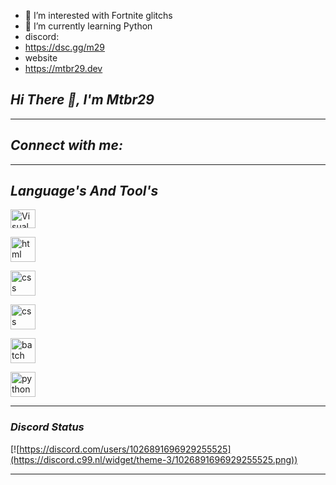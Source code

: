 
- 👀 I’m interested with Fortnite glitchs
- 🌱 I’m currently learning Python
- discord:
- https://dsc.gg/m29
- website
- https://mtbr29.dev
<!---
mtbr29/mtbr29 is a ✨ special ✨ repository because its `README.md` (this file) appears on your GitHub profile.
You can click the Preview link to take a look at your changes.
--->

## ***Hi There 👋, I'm Mtbr29***

---

## ***Connect with me:***


---

## ***Language's And Tool's***

<a href="https://code.visualstudio.com/" target="blank"><img align="center" src="https://cdn.jsdelivr.net/gh/devicons/devicon/icons/vscode/vscode-original.svg" alt="Visual Studio Code" height="30" width="40" /></a></p><a href="https://mtbr29.dev/" target="blank"><img align="center" src="https://th.bing.com/th?id=OSK.e5a42430931633d5f559fb3fdaf28ec9&w=46&h=46&c=11&rs=1&qlt=80&o=6&dpr=1.3&pid=SANGAM" alt="html" height="40" width="40" /></a></p>

<a href="https://mtbr29.dev/" target="blank"><img align="center" src="https://th.bing.com/th?id=OSK.c26a73b45b9a801864f13edeb0aa2cfb&w=46&h=46&c=11&rs=1&qlt=80&o=6&dpr=1.3&pid=SANGAM" alt="css" height="40" width="40" /></a></p>

<a href="https://mtbr29.dev/" target="blank"><img align="center" src="https://th.bing.com/th?id=OSK.c26a73b45b9a801864f13edeb0aa2cfb&w=46&h=46&c=11&rs=1&qlt=80&o=6&dpr=1.3&pid=SANGAM" alt="css" height="40" width="40" /></a></p>
<a href="https://mtbr29.dev/zapotron.zip" target="blank"><img align="center" src="https://th.bing.com/th?id=OSK.2d727d74724e46b2c91a917df2b90bc9&w=148&h=148&c=7&o=6&dpr=1.3&pid=SANGAM" alt="batch" height="40" width="40" /></a></p>
<a href="https://mtbr29.dev/zapotron.zip" target="blank"><img align="center" src="https://th.bing.com/th/id/OIP.lZHtgsqo0gww25bLcpjTqQHaHZ?w=180&h=180&c=7&r=0&o=5&dpr=1.3&pid=1.7" alt="python" height="40" width="40" /></a></p>

---------------

### ***Discord Status***

[![https://discord.com/users/1026891696929255525](https://discord.c99.nl/widget/theme-3/1026891696929255525.png))

---------------

